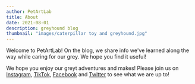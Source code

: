```yaml
---
author: PetArtLab
title: About
date: 2021-08-01
description: greyhound blog
thumbnail: "images/caterpillar toy and greyhound.jpg"
---
```

Welcome to PetArtLab! On the blog, we share info we've learned along the way while caring for our grey. We hope you find it useful!

We hope you enjoy our greyt adventures and makes! Please join us on [Instagram](https://www.instagram.com/petartlab), [TikTok](https://www.tiktok.com/@petartlab), [Facebook](https://facebook.com/petartlab) and [Twitter](https://twitter.com/petartlab) to see what we are up to!


